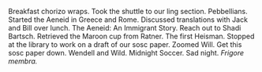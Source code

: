 Breakfast chorizo wraps. Took the shuttle to our ling section. Pebbellians. Started the Aeneid in Greece and Rome. Discussed translations with Jack and Bill over lunch. The Aeneid: An Immigrant Story. Reach out to Shadi Bartsch. Retrieved the Maroon cup from Ratner. The first Heisman. Stopped at the library to work on a draft of our sosc paper. Zoomed Will. Get this sosc paper down. Wendell and Wild. Midnight Soccer. Sad night. *Frigore membra.*
